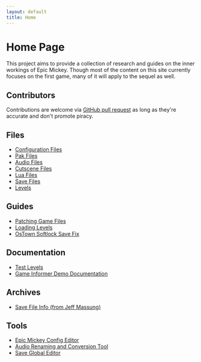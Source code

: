 ```yaml
---
layout: default
title: Home
---
```


# Home Page

This project aims to provide a collection of research and guides on the inner workings of Epic Mickey. Though most of the content on this site currently focuses on the first game, many of it will apply to the sequel as well.

## Contributors

Contributions are welcome via [GitHub pull request](https://github.com/andrewplus/epic-mickey-docs/pulls) as long as they're accurate and don't promote piracy.

<!-- Contributors list (fetched asynchronously from the GitHub api) -->
<ul markdown="1" id="contributor-list"></ul>
<script async>
    fetch("https://api.github.com/repos/andrewplus/epic-mickey-docs/contributors")
        .then(response => response.json())
        .then(data => show_contributors(data));
    
    function show_contributors(contributors) {
        contributors.forEach(function(contributor) {
            var li = document.createElement("li");
            li.innerHTML = `<a href="${contributor.html_url}">${contributor.login}</a> (${contributor.contributions} commits)`;
            document.getElementById("contributor-list").appendChild(li);
        });
    }
</script>

<div class="home-grid">
<div markdown="1">

## Files
* [Configuration Files](./configuration-files)
* [Pak Files](./pak-files)
* [Audio Files](./audio-files)
* [Cutscene Files](./cutscene-files)
* [Lua Files](./lua-files)
* [Save Files](./save-files)
* [Levels](./levels)

</div>

<div markdown="1">

## Guides
* [Patching Game Files](./patching-game-files)
* [Loading Levels](./levels)
* [OsTown Softlock Save Fix](./ostown-softlock-save-fix)

</div>

<div markdown="1">

## Documentation
* [Test Levels](./test-levels)
* [Game Informer Demo Documentation](./game-informer-demo-documentation)

</div>

<div markdown="1">

## Archives
* [Save File Info (from Jeff Massung)](./archive/save-info-jeff-massung)

</div>

<div markdown="1">

## Tools
* [Epic Mickey Config Editor](./tools/cmdline)
* [Audio Renaming and Conversion Tool](./tools/batch-audio-tool)
* [Save Global Editor](./tools/global-editor)

</div>
</div>
